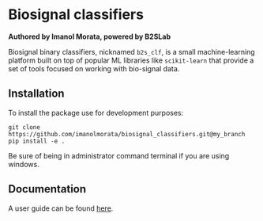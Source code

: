 # Biosignal classifiers
**Authored by Imanol Morata, powered by B2SLab**

Biosignal binary classifiers, nicknamed `b2s_clf`, is a small machine-learning platform built on top 
of popular ML libraries like `scikit-learn` that provide a set of tools focused on working with 
bio-signal data.

## Installation

To install the package use for development purposes:

```
git clone https://github.com/imanolmorata/biosignal_classifiers.git@my_branch
pip install -e .

```

Be sure of being in administrator command terminal if you are using windows.

## Documentation

A user guide can be found [here](https://htmlpreview.github.io/?https://github.com/imanolmorata/biosignal_classifiers/blob/feature/sphinx-docu/docs/build/html/index.html).
